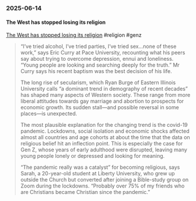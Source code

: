 ### 2025-06-14
#### The West has stopped losing its religion
[The West has stopped losing its religion](https://www.economist.com/international/2025/06/12/why-the-west-has-stopped-losing-its-religion) #religion #genz 

> “I’ve tried alcohol, I’ve tried parties, I’ve tried sex...none of these work,” says Eric Curry at Pace University, recounting what his peers say about trying to overcome depression, ennui and loneliness. “Young people are looking and searching deeply for the truth.” Mr Curry says his recent baptism was the best decision of his life.
> 
> The long rise of secularism, which Ryan Burge of Eastern Illinois University calls “a dominant trend in demography of recent decades” has shaped many aspects of Western society. These range from more liberal attitudes towards gay marriage and abortion to prospects for economic growth. Its sudden stall—and possible reversal in some places—is unexpected.
> 
> The most plausible explanation for the changing trend is the covid-19 pandemic. Lockdowns, social isolation and economic shocks affected almost all countries and age cohorts at about the time that the data on religious belief hit an inflection point. This is especially the case for Gen Z, whose years of early adulthood were disrupted, leaving many young people lonely or depressed and looking for meaning.
> 
> “The pandemic really was a catalyst” for becoming religious, says Sarah, a 20-year-old student at Liberty University, who grew up outside the Church but converted after joining a Bible-study group on Zoom during the lockdowns. “Probably over 75% of my friends who are Christians became Christian since the pandemic.”

